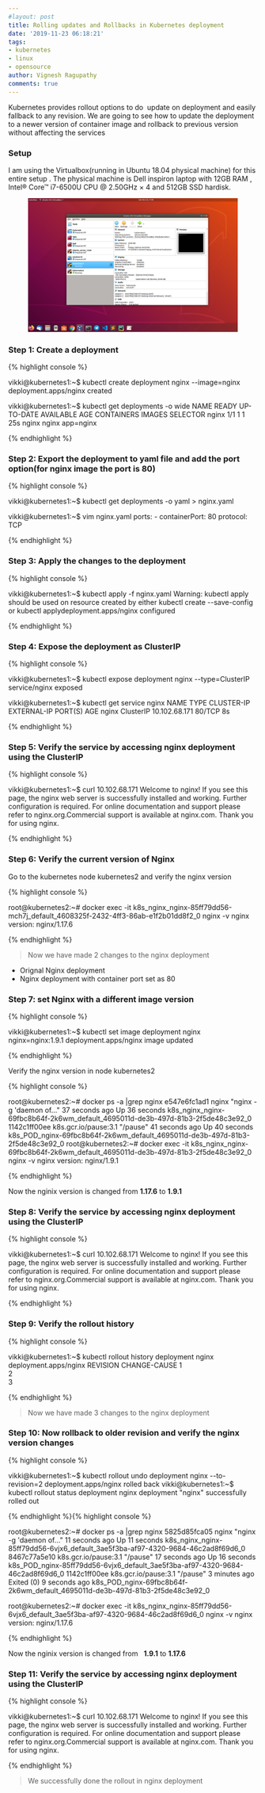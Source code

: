```yaml
---
#layout: post
title: Rolling updates and Rollbacks in Kubernetes deployment
date: '2019-11-23 06:18:21'
tags:
- kubernetes
- linux
- opensource
author: Vignesh Ragupathy
comments: true
---
```


Kubernetes provides rollout options to do &nbsp;update on deployment and easily fallback to any revision. We are going to see how to update the deployment to a newer version of container image and rollback to previous version without affecting the services

### **Setup**

I am using the Virtualbox(running in Ubuntu 18.04 physical machine) for this entire setup . The physical machine is Dell inspiron laptop with 12GB RAM , Intel® Core™ i7-6500U CPU @ 2.50GHz × 4 and 512GB SSD hardisk.

<!--kg-card-begin: image--><figure class="kg-card kg-image-card"><img src="/content/images/2019/11/Screenshot-from-2019-11-23-11-56-54.png" class="kg-image"></figure><!--kg-card-end: image-->
### Step 1: Create a deployment
{% highlight console %}

vikki@kubernetes1:~$ kubectl create deployment nginx --image=nginx
deployment.apps/nginx created

vikki@kubernetes1:~$ kubectl get deployments -o wide
NAME READY UP-TO-DATE AVAILABLE AGE CONTAINERS IMAGES SELECTOR
nginx 1/1 1 1 25s nginx nginx app=nginx

{% endhighlight %}
### Step 2: Export the deployment to yaml file and add the port option(for nginx image the port is 80)

{% highlight console %}

vikki@kubernetes1:~$ kubectl get deployments -o yaml > nginx.yaml

vikki@kubernetes1:~$ vim nginx.yaml
ports:
        - containerPort: 80
            protocol: TCP

{% endhighlight %}
### Step 3: Apply the changes to the deployment
{% highlight console %}

vikki@kubernetes1:~$ kubectl apply -f nginx.yaml
Warning: kubectl apply should be used on resource created by either kubectl create --save-config or kubectl applydeployment.apps/nginx configured

{% endhighlight %}
### Step 4: Expose the deployment as ClusterIP
{% highlight console %}

vikki@kubernetes1:~$ kubectl expose deployment nginx --type=ClusterIP
service/nginx exposed

vikki@kubernetes1:~$ kubectl get service nginx
NAME TYPE CLUSTER-IP EXTERNAL-IP PORT(S) AGE
nginx ClusterIP 10.102.68.171 80/TCP 8s

{% endhighlight %}
### Step 5: Verify the service by accessing nginx deployment using the ClusterIP
{% highlight console %}

vikki@kubernetes1:~$ curl 10.102.68.171
Welcome to nginx!
If you see this page, the nginx web server is successfully installed and working. Further configuration is required.
For online documentation and support please refer to nginx.org.Commercial support is available at nginx.com.
Thank you for using nginx.

{% endhighlight %}
### Step 6: Verify the current version of Nginx

Go to the kubernetes node kubernetes2 and verify the nginx version

{% highlight console %}

root@kubernetes2:~# docker exec -it k8s_nginx_nginx-85ff79dd56-mch7j_default_4608325f-2432-4ff3-86ab-e1f2b01dd8f2_0 nginx -v
nginx version: nginx/1.17.6

{% endhighlight %}

> Now we have made 2 changes to the nginx deployment

- Orignal Nginx deployment
- Nginx deployment with container port set as 80

### Step 7: set Nginx with a different image version
{% highlight console %}

vikki@kubernetes1:~$ kubectl set image deployment nginx nginx=nginx:1.9.1
deployment.apps/nginx image updated

{% endhighlight %}

Verify the nginx version in node kubernetes2

{% highlight console %}

root@kubernetes2:~# docker ps -a |grep nginx
e547e6fc1ad1 nginx "nginx -g 'daemon of…" 37 seconds ago Up 36 seconds k8s_nginx_nginx-69fbc8b64f-2k6wm_default_4695011d-de3b-497d-81b3-2f5de48c3e92_0
1142c1ff00ee k8s.gcr.io/pause:3.1 "/pause" 41 seconds ago Up 40 seconds k8s_POD_nginx-69fbc8b64f-2k6wm_default_4695011d-de3b-497d-81b3-2f5de48c3e92_0
root@kubernetes2:~# docker exec -it k8s_nginx_nginx-69fbc8b64f-2k6wm_default_4695011d-de3b-497d-81b3-2f5de48c3e92_0 nginx -v
nginx version: nginx/1.9.1

{% endhighlight %}

Now the nginix version is changed from **1.17.6** to **1.9.1**

### Step 8: Verify the service by accessing nginx deployment using the ClusterIP
{% highlight console %}

vikki@kubernetes1:~$ curl 10.102.68.171
Welcome to nginx!
If you see this page, the nginx web server is successfully installed and working. Further configuration is required.
For online documentation and support please refer to nginx.org.Commercial support is available at nginx.com.
Thank you for using nginx.

{% endhighlight %}
### Step 9: Verify the rollout history
{% highlight console %}

vikki@kubernetes1:~$ kubectl rollout history deployment nginx 
deployment.apps/nginx
REVISION CHANGE-CAUSE
1         
2         
3

{% endhighlight %}

> Now we have made 3 changes to the nginx deployment

### Step 10: Now rollback to older revision and verify the nginx version changes
{% highlight console %}

vikki@kubernetes1:~$ kubectl rollout undo deployment nginx --to-revision=2
deployment.apps/nginx rolled back
vikki@kubernetes1:~$ kubectl rollout status deployment nginx
deployment "nginx" successfully rolled out

{% endhighlight %}{% highlight console %}

root@kubernetes2:~# docker ps -a |grep nginx
5825d85fca05 nginx "nginx -g 'daemon of…" 11 seconds ago Up 11 seconds k8s_nginx_nginx-85ff79dd56-6vjx6_default_3ae5f3ba-af97-4320-9684-46c2ad8f69d6_0
8467c77a5e10 k8s.gcr.io/pause:3.1 "/pause" 17 seconds ago Up 16 seconds k8s_POD_nginx-85ff79dd56-6vjx6_default_3ae5f3ba-af97-4320-9684-46c2ad8f69d6_0
1142c1ff00ee k8s.gcr.io/pause:3.1 "/pause" 3 minutes ago Exited (0) 9 seconds ago k8s_POD_nginx-69fbc8b64f-2k6wm_default_4695011d-de3b-497d-81b3-2f5de48c3e92_0

root@kubernetes2:~# docker exec -it k8s_nginx_nginx-85ff79dd56-6vjx6_default_3ae5f3ba-af97-4320-9684-46c2ad8f69d6_0 nginx -v
nginx version: nginx/1.17.6

{% endhighlight %}

Now the nginix version is changed from &nbsp; **1.9.1** to **1.17.6**

### Step 11: Verify the service by accessing nginx deployment using the ClusterIP
{% highlight console %}

vikki@kubernetes1:~$ curl 10.102.68.171
Welcome to nginx!
If you see this page, the nginx web server is successfully installed and working. Further configuration is required.
For online documentation and support please refer to nginx.org.Commercial support is available at nginx.com.
Thank you for using nginx.

{% endhighlight %}

> We successfully done the rollout in nginx deployment

